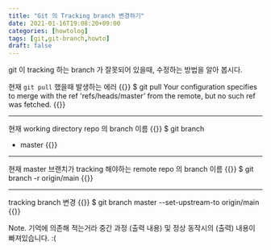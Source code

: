 ```yaml
---
title: "Git 의 Tracking branch 변경하기"
date: 2021-01-16T19:08:20+09:00
categories: [howtolog]
tags: [git,git-branch,howto]
draft: false
---
```


git 이 tracking 하는 branch 가 잘못되어 있을때, 수정하는 방법을 알아 봅시다.

<!--more-->

현재 `git pull` 했을때 발생하는 에러
{{<highlight bash>}}
$ git pull
Your configuration specifies to merge with the ref 'refs/heads/master'
from the remote, but no such ref was fetched.
{{</highlight>}}

----
현재 working directory repo 의 branch 이름
{{<highlight bash>}}
$ git branch
* master
{{</highlight>}}

----

현재 master 브랜치가 tracking 해야하는 remote repo 의 branch 이름
{{<highlight bash>}}
$ git branch -r
origin/main
{{</highlight>}}

----

tracking branch 변경
{{<highlight bash>}}
$ git branch master --set-upstream-to origin/main
{{</highlight>}}

Note. 기억에 의존해 적는거라 중간 과정 (출력 내용) 및 정상 동작시의 (출력) 내용이 빠져있습니다. :(
